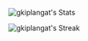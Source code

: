 ![gkiplangat's Stats](https://github-readme-stats.vercel.app/api?username=gkiplangat&theme=vue-dark&show_icons=true&hide_border=true&count_private=true)

![gkiplangat's Streak](https://github-readme-streak-stats.herokuapp.com/?user=gkiplangat&theme=vue-dark&hide_border=true)
